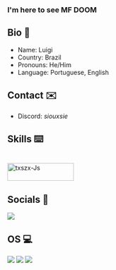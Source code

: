 ### I'm here to see MF DOOM

## Bio 👤

- Name: Luigi
- Country: Brazil 
- Pronouns: He/Him
- Language: Portuguese, English
  
## Contact ✉️
  
  - Discord: _siouxsie_
 
  
## Skills ⌨️
  
 <div style="display: inline_block"><br>
  <img align="center" alt="txszx-Js" height="40" width="150" src="https://img.shields.io/badge/JavaScript-323330?style=for-the-badge&logo=javascript&logoColor=F7DF1E">
  

  
  </div>
  
## Socials 👥
  
 <div> 
   <a href = "mailto:luigitortato1803@gmail.com"><img src="https://img.shields.io/badge/-Gmail-%23333?style=for-the-badge&logo=gmail&logoColor=white" target="_blank"></a>
 </div>
  
## OS 💻
  <img src="https://img.shields.io/badge/Arch_Linux-1793D1?style=for-the-badge&logo=arch-linux&logoColor=white" target="_blank"></a>
  <img src="https://img.shields.io/badge/iOS-000000?style=for-the-badge&logo=ios&logoColor=white" target="_blank"></a>
  <img src="https://img.shields.io/badge/mac%20os-000000?style=for-the-badge&logo=apple&logoColor=white" target="_blank"></a>

